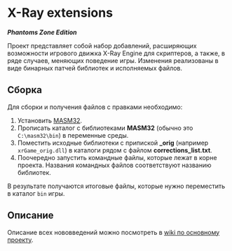 # X-Ray extensions
_**Phantoms Zone Edition**_

Проект представляет собой набор добавлений, расширяющих возможности игрового движка X-Ray Engine для скриптеров, а также, в ряде случаев, меняющих поведение игры. Изменения реализованы в виде бинарных патчей библиотек и исполняемых файлов.

## Сборка
Для сборки и получения файлов с правками необходимо:
1. Установить [MASM32](http://www.masm32.com/download.htm).
2. Прописать каталог с библиотеками **MASM32** (обычно это `C:\masm32\bin`) в переменные среды.
3. Поместить исходные библиотеки с припиской **_orig** (например `xrGame_orig.dll`) в каталоги рядом с файлом **corrections_list.txt**.
4. Поочередно запустить командные файлы, которые лежат в корне проекта. Названия командных файлов соответствуют названию библиотек.

В результате получаются итоговые файлы, которые нужно переместить в каталог `bin` игры.

## Описание
Описание всех нововведений можно посмотреть в [wiki по основному проекту](https://xray-engine.org/index.php?title=X-Ray_extensions).
